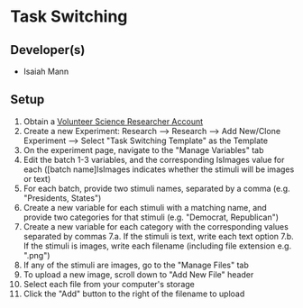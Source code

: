 # Task Switching

## Developer(s)
- Isaiah Mann

## Setup
1. Obtain a [Volunteer Science Researcher Account](https://volunteerscience.com/researchers/)
2. Create a new Experiment: Research --> Research --> Add New/Clone Experiment --> Select "Task Switching Template" as the Template
3. On the experiment page, navigate to the "Manage Variables" tab
4. Edit the batch 1-3 variables, and the corresponding IsImages value for each ([batch name]IsImages indicates whether the stimuli will be images or text)
5. For each batch, provide two stimuli names, separated by a comma (e.g. "Presidents, States")
6. Create a new variable for each stimuli with a matching name, and provide two categories for that stimuli (e.g. "Democrat, Republican")
7. Create a new variable for each category with the corresponding values separated by commas
7.a. If the stimuli is text, write each text option
7.b. If the stimuli is images, write each filename (including file extension e.g. ".png")
8. If any of the stimuli are images, go to the "Manage Files" tab
9. To upload a new image, scroll down to "Add New File" header
10. Select each file from your computer's storage
11. Click the "Add" button to the right of the filename to upload
